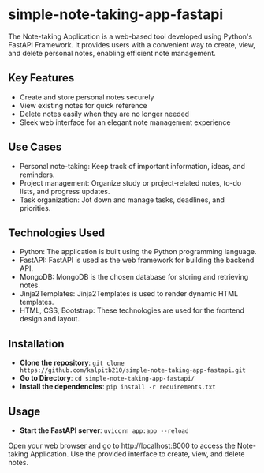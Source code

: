 # simple-note-taking-app-fastapi


The Note-taking Application is a web-based tool developed using Python's FastAPI Framework.
It provides users with a convenient way to create, view, and delete personal notes, enabling efficient note management.


## Key Features
- Create and store personal notes securely
- View existing notes for quick reference
- Delete notes easily when they are no longer needed
- Sleek web interface for an elegant note management experience


## Use Cases
- Personal note-taking: Keep track of important information, ideas, and reminders.
- Project management: Organize study or project-related notes, to-do lists, and progress updates.
- Task organization: Jot down and manage tasks, deadlines, and priorities.


## Technologies Used
- Python: The application is built using the Python programming language.
- FastAPI: FastAPI is used as the web framework for building the backend API.
- MongoDB: MongoDB is the chosen database for storing and retrieving notes.
- Jinja2Templates: Jinja2Templates is used to render dynamic HTML templates.
- HTML, CSS, Bootstrap: These technologies are used for the frontend design and layout.


## Installation
- **Clone the repository**: ```git clone https://github.com/kalpitb210/simple-note-taking-app-fastapi.git```
- **Go to Directory**: ```cd simple-note-taking-app-fastapi/```
- **Install the dependencies**: ```pip install -r requirements.txt```

## Usage
- **Start the FastAPI server**: ```uvicorn app:app --reload```

Open your web browser and go to http://localhost:8000 to access the Note-taking Application.
Use the provided interface to create, view, and delete notes.





